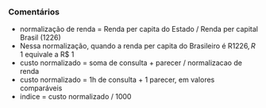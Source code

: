 ### Comentários 

* normalização de renda = Renda per capita do Estado / Renda per capital Brasil (1226)
* Nessa normalização, quando a renda per capita do Brasileiro é R$1226, R$ 1 equivale a R$ 1
* custo normalizado = soma de consulta + parecer / normalizacao de renda
* custo normalizado = 1h de consulta + 1 parecer, em valores comparáveis
* indice = custo normalizado / 1000

